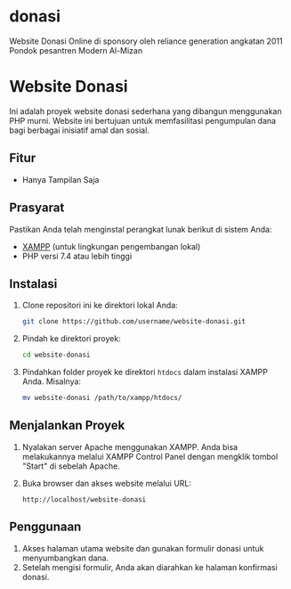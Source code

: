# donasi
Website Donasi Online di sponsory oleh reliance generation angkatan 2011 Pondok pesantren Modern Al-Mizan


# Website Donasi

Ini adalah proyek website donasi sederhana yang dibangun menggunakan PHP murni. Website ini bertujuan untuk memfasilitasi pengumpulan dana bagi berbagai inisiatif amal dan sosial.

## Fitur

- Hanya Tampilan Saja

## Prasyarat

Pastikan Anda telah menginstal perangkat lunak berikut di sistem Anda:

- [XAMPP](https://www.apachefriends.org/index.html) (untuk lingkungan pengembangan lokal)
- PHP versi 7.4 atau lebih tinggi

## Instalasi

1. Clone repositori ini ke direktori lokal Anda:

    ```bash
    git clone https://github.com/username/website-donasi.git
    ```

2. Pindah ke direktori proyek:

    ```bash
    cd website-donasi
    ```

3. Pindahkan folder proyek ke direktori `htdocs` dalam instalasi XAMPP Anda. Misalnya:

    ```bash
    mv website-donasi /path/to/xampp/htdocs/
    ```

## Menjalankan Proyek

1. Nyalakan server Apache menggunakan XAMPP. Anda bisa melakukannya melalui XAMPP Control Panel dengan mengklik tombol "Start" di sebelah Apache.

2. Buka browser dan akses website melalui URL:

    ```
    http://localhost/website-donasi
    ```

## Penggunaan

1. Akses halaman utama website dan gunakan formulir donasi untuk menyumbangkan dana.
2. Setelah mengisi formulir, Anda akan diarahkan ke halaman konfirmasi donasi.

